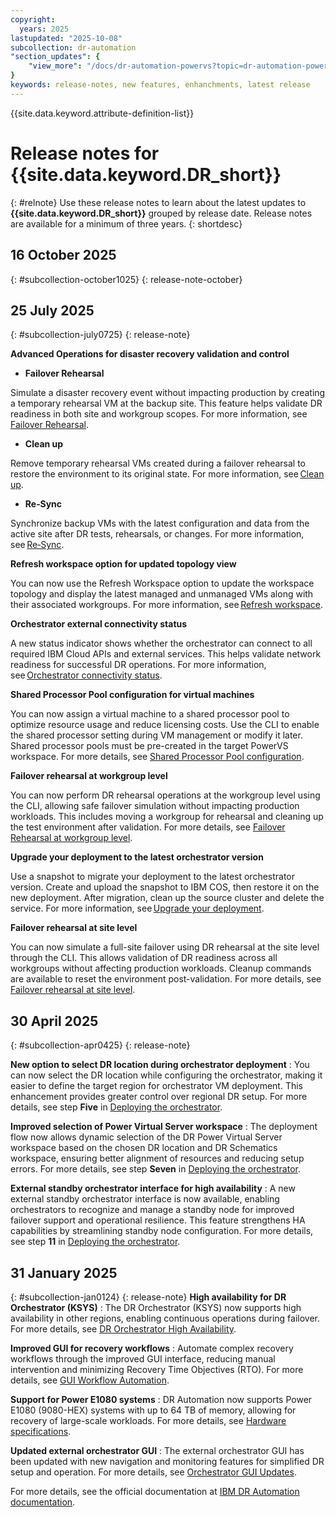 ```yaml
---
copyright:
  years: 2025
lastupdated: "2025-10-08"
subcollection: dr-automation
"section_updates": {
    "view_more": "/docs/dr-automation-powervs?topic=dr-automation-powervs-relnote"
}
keywords: release-notes, new features, enhanchments, latest release
---
```

{{site.data.keyword.attribute-definition-list}}
# Release notes for {{site.data.keyword.DR_short}}
{: #relnote}
Use these release notes to learn about the latest updates to **{{site.data.keyword.DR_short}}** grouped by release date. Release notes are available for a minimum of three years.
{: shortdesc}

## 16 October 2025
{: #subcollection-october1025}
{: release-note-october}



## 25 July 2025
{: #subcollection-july0725}
{: release-note}

**Advanced Operations for disaster recovery validation and control**

- **Failover Rehearsal**

Simulate a disaster recovery event without impacting production by creating a temporary rehearsal VM at the backup site. This feature helps validate DR readiness in both site and workgroup scopes. For more information, see [Failover Rehearsal](/docs/dr-automation-powervs?topic=dr-automation-powervs-ad-vance-load#Fa-il-over).

- **Clean up**

Remove temporary rehearsal VMs created during a failover rehearsal to restore the environment to its original state. For more information, see [Clean up](/docs/dr-automation-powervs?topic=dr-automation-powervs-ad-vance-load#cl-ea-nup).

- **Re‑Sync**

Synchronize backup VMs with the latest configuration and data from the active site after DR tests, rehearsals, or changes. For more information, see [Re‑Sync](/docs/dr-automation-powervs?topic=dr-automation-powervs-ad-vance-load#re-sy-nc).

**Refresh workspace option for updated topology view**

You can now use the Refresh Workspace option to update the workspace topology and display the latest managed and unmanaged VMs along with their associated workgroups. For more information, see [Refresh workspace](/docs/dr-automation-powervs?topic=dr-automation-powervs-nav-pan).

**Orchestrator external connectivity status**

A new status indicator shows whether the orchestrator can connect to all required IBM Cloud APIs and external services. This helps validate network readiness for successful DR operations. For more information, see [Orchestrator connectivity status](/docs/dr-automation-powervs?topic=dr-automation-powervs-or-ser-de).

**Shared Processor Pool configuration for virtual machines**

You can now assign a virtual machine to a shared processor pool to optimize resource usage and reduce licensing costs. Use the CLI to enable the shared processor setting during VM management or modify it later. Shared processor pools must be pre-created in the target PowerVS workspace. For more details, see [Shared Processor Pool configuration](/docs/dr-automation-powervs?topic=dr-automation-powervs-ksysmgr-commandorchestrator#es-pp-vm).

**Failover rehearsal at workgroup level**

You can now perform DR rehearsal operations at the workgroup level using the CLI, allowing safe failover simulation without impacting production workloads. This includes moving a workgroup for rehearsal and cleaning up the test environment after validation. For more details, see [Failover Rehearsal at workgroup level](/docs/dr-automation-powervs?topic=dr-automation-powervs-ksysmgr-commandorchestrator#dr-rehearsal-move-at-workgroup-level).

**Upgrade your deployment to the latest orchestrator version**

Use a snapshot to migrate your deployment to the latest orchestrator version. Create and upload the snapshot to IBM COS, then restore it on the new deployment. After migration, clean up the source cluster and delete the service. For more information, see [Upgrade your deployment](https://test.cloud.ibm.com/docs/dr-automation-powervs?topic=dr-automation-powervs-plan-work-load#upgrate-you-deployment).


**Failover rehearsal at site level**

You can now simulate a full-site failover using DR rehearsal at the site level through the CLI. This allows validation of DR readiness across all workgroups without affecting production workloads. Cleanup commands are available to reset the environment post-validation. For more details, see [Failover rehearsal at site level](/docs/dr-automation-powervs?topic=dr-automation-powervs-ksysmgr-commandorchestrator#dr-rehearsal-move-at-site-level).

## 30 April 2025
{: #subcollection-apr0425}
{: release-note}

**New option to select DR location during orchestrator deployment**
:   You can now select the DR location while configuring the orchestrator, making it easier to define the target region for orchestrator VM deployment. This enhancement provides greater control over regional DR setup. For more details, see step **Five** in [Deploying the orchestrator](/docs/dr-automation-powervs?topic=dr-automation-powervs-idep-the-orch).

**Improved selection of Power Virtual Server workspace**
:   The deployment flow now allows dynamic selection of the DR Power Virtual Server workspace based on the chosen DR location and DR Schematics workspace, ensuring better alignment of resources and reducing setup errors. For more details, see step **Seven** in [Deploying the orchestrator](/docs/dr-automation-powervs?topic=dr-automation-powervs-idep-the-orch).

**External standby orchestrator interface for high availability**
:   A new external standby orchestrator interface is now available, enabling orchestrators to recognize and manage a standby node for improved failover support and operational resilience. This feature strengthens HA capabilities by streamlining standby node configuration. For more details, see step **11** in [Deploying the orchestrator](/docs/dr-automation-powervs?topic=dr-automation-powervs-idep-the-orch).

## 31 January 2025
{: #subcollection-jan0124}
{: release-note}
**High availability for DR Orchestrator (KSYS)**
:   The DR Orchestrator (KSYS) now supports high availability in other regions, enabling continuous operations during failover. For more details, see [DR Orchestrator High Availability](/docs/dr-automation-powervs?topic=dr-automation-powervs-arch#ksys-arch).


**Improved GUI for recovery workflows**
:   Automate complex recovery workflows through the improved GUI interface, reducing manual intervention and minimizing Recovery Time Objectives (RTO). For more details, see [GUI Workflow Automation](/docs/dr-automation-powervs?topic=dr-automation-powervs-cinstance).

**Support for Power E1080 systems**
:   DR Automation now supports Power E1080 (9080-HEX) systems with up to 64 TB of memory, allowing for recovery of large-scale workloads. For more details, see [Hardware specifications](/docs/dr-automation-powervs?topic=dr-automation-powervs-arch).

**Updated external orchestrator GUI**
:   The external orchestrator GUI has been updated with new navigation and monitoring features for simplified DR setup and operation. For more details, see [Orchestrator GUI Updates](/docs/dr-automation-powervs?topic=dr-automation-powervs-manage-exter).

For more details, see the official documentation at [IBM DR Automation documentation](https://cloud.ibm.com/docs/dr-automation-powervs).
